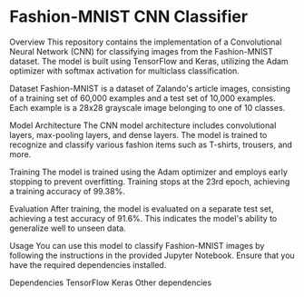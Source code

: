 # Fashion-MNIST CNN Classifier

Overview
This repository contains the implementation of a Convolutional Neural Network (CNN) for classifying images from the Fashion-MNIST dataset. The model is built using TensorFlow and Keras, utilizing the Adam optimizer with softmax activation for multiclass classification.

Dataset
Fashion-MNIST is a dataset of Zalando's article images, consisting of a training set of 60,000 examples and a test set of 10,000 examples. Each example is a 28x28 grayscale image belonging to one of 10 classes.

Model Architecture
The CNN model architecture includes convolutional layers, max-pooling layers, and dense layers. The model is trained to recognize and classify various fashion items such as T-shirts, trousers, and more.

Training
The model is trained using the Adam optimizer and employs early stopping to prevent overfitting. Training stops at the 23rd epoch, achieving a training accuracy of 99.38%.

Evaluation
After training, the model is evaluated on a separate test set, achieving a test accuracy of 91.6%. This indicates the model's ability to generalize well to unseen data.

Usage
You can use this model to classify Fashion-MNIST images by following the instructions in the provided Jupyter Notebook. Ensure that you have the required dependencies installed.

Dependencies
TensorFlow
Keras
Other dependencies
